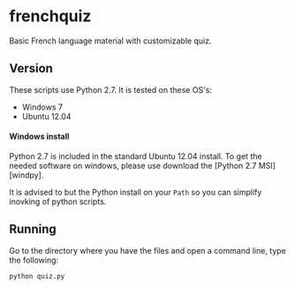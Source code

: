 frenchquiz
==========

Basic French language material with customizable quiz.

Version
-------

These scripts use Python 2.7. It is tested on these OS's:

* Windows 7
* Ubuntu 12.04


#### Windows install

Python 2.7 is included in the standard Ubuntu 12.04 install. To get the needed software on windows, please use download the [Python 2.7 MSI][windpy].

It is advised to but the Python install on your `Path` so you can simplify inovking of python scripts.

Running
-------

Go to the directory where you have the files and open a command line, type the following:

    python quiz.py


[winpy]: http://www.python.org/ftp/python/2.7.3/python-2.7.3.msi "Python installer for Windows 7"